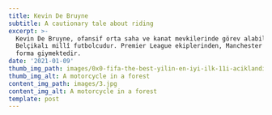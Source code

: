 ```yaml
---
title: Kevin De Bruyne
subtitle: A cautionary tale about riding
excerpt: >-
  Kevin De Bruyne, ofansif orta saha ve kanat mevkilerinde görev alabilen
  Belçikalı millî futbolcudur. Premier League ekiplerinden, Manchester City'de
  forma giymektedir. 
date: '2021-01-09'
thumb_img_path: images/0x0-fifa-the-best-yilin-en-iyi-ilk-11i-aciklandi-1608237153192.jpg
thumb_img_alt: A motorcycle in a forest
content_img_path: images/3.jpg
content_img_alt: A motorcycle in a forest
template: post
---
```

